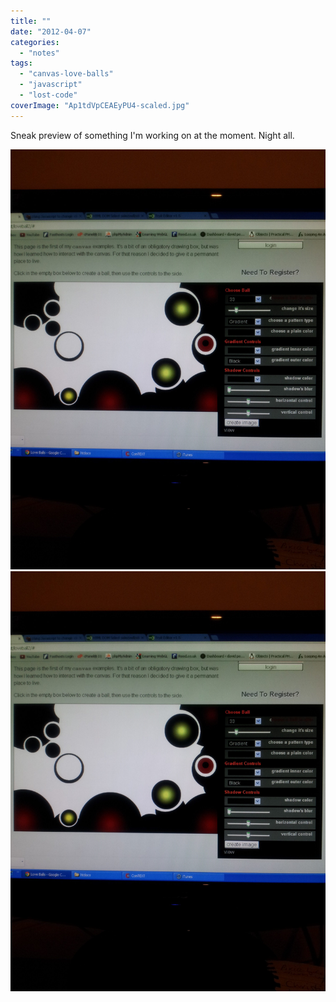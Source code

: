 ```yaml
---
title: ""
date: "2012-04-07"
categories: 
  - "notes"
tags: 
  - "canvas-love-balls"
  - "javascript"
  - "lost-code"
coverImage: "Ap1tdVpCEAEyPU4-scaled.jpg"
---
```


Sneak preview of something I'm working on at the moment. Night all.

[![](images/Ap1tdVpCEAEyPU4-scaled.jpg)](images/Ap1tdVpCEAEyPU4-scaled.jpg)
[![](images/Ap1tdVpCEAEyPU4-scaled.jpg)](images/Ap1tdVpCEAEyPU4-scaled.jpg)
